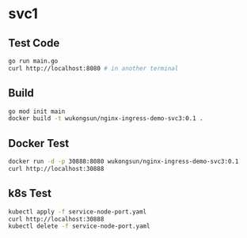 # svc1

## Test Code

```bash
go run main.go
curl http://localhost:8080 # in another terminal
```

## Build

```bash
go mod init main
docker build -t wukongsun/nginx-ingress-demo-svc3:0.1 .
```

## Docker Test

```bash
docker run -d -p 30888:8080 wukongsun/nginx-ingress-demo-svc3:0.1
curl http://localhost:30888
```

## k8s Test

```bash
kubectl apply -f service-node-port.yaml
curl http://localhost:30888
kubectl delete -f service-node-port.yaml
```

